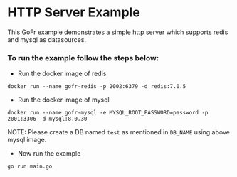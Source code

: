 # HTTP Server Example

This GoFr example demonstrates a simple http server which supports redis and mysql as datasources.

### To run the example follow the steps below:

- Run the docker image of redis
```console
docker run --name gofr-redis -p 2002:6379 -d redis:7.0.5
```

- Run the docker image of mysql
```console
docker run --name gofr-mysql -e MYSQL_ROOT_PASSWORD=password -p 2001:3306 -d mysql:8.0.30
```

NOTE: Please create a DB named `test` as mentioned in `DB_NAME` using above mysql image.

- Now run the example
```console
go run main.go
```
